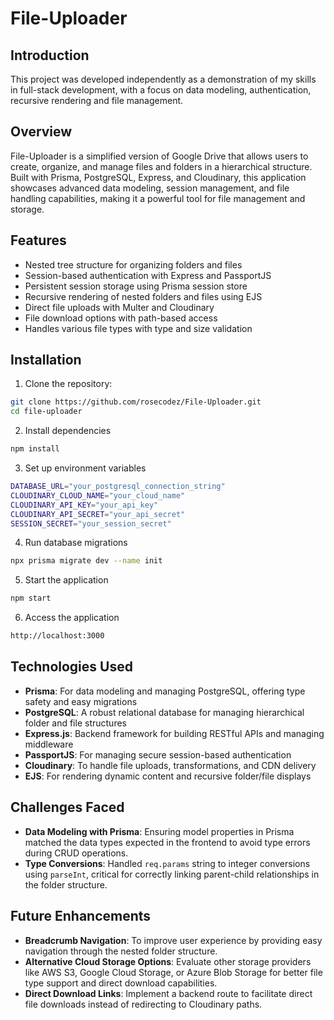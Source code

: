 # File-Uploader

## Introduction

This project was developed independently as a demonstration of my skills in full-stack development, with a focus on data modeling, authentication, recursive rendering and file management.

## Overview

File-Uploader is a simplified version of Google Drive that allows users to create, organize, and manage files and folders in a hierarchical structure. Built with Prisma, PostgreSQL, Express, and Cloudinary, this application showcases advanced data modeling, session management, and file handling capabilities, making it a powerful tool for file management and storage.

## Features

- Nested tree structure for organizing folders and files
- Session-based authentication with Express and PassportJS
- Persistent session storage using Prisma session store
- Recursive rendering of nested folders and files using EJS
- Direct file uploads with Multer and Cloudinary
- File download options with path-based access
- Handles various file types with type and size validation

## Installation

1. Clone the repository:

```bash
git clone https://github.com/rosecodez/File-Uploader.git
cd file-uploader
```

2. Install dependencies

```bash
npm install
```

3. Set up environment variables

```bash
DATABASE_URL="your_postgresql_connection_string"
CLOUDINARY_CLOUD_NAME="your_cloud_name"
CLOUDINARY_API_KEY="your_api_key"
CLOUDINARY_API_SECRET="your_api_secret"
SESSION_SECRET="your_session_secret"
```

4. Run database migrations

```bash
npx prisma migrate dev --name init
```

5. Start the application

```bash
npm start
```

6. Access the application

```bash
http://localhost:3000
```

## Technologies Used

- **Prisma**: For data modeling and managing PostgreSQL, offering type safety and easy migrations
- **PostgreSQL**: A robust relational database for managing hierarchical folder and file structures
- **Express.js**: Backend framework for building RESTful APIs and managing middleware
- **PassportJS**: For managing secure session-based authentication
- **Cloudinary**: To handle file uploads, transformations, and CDN delivery
- **EJS**: For rendering dynamic content and recursive folder/file displays

## Challenges Faced

- **Data Modeling with Prisma**: Ensuring model properties in Prisma matched the data types expected in the frontend to avoid type errors during CRUD operations.
- **Type Conversions**: Handled `req.params` string to integer conversions using `parseInt`, critical for correctly linking parent-child relationships in the folder structure.

## Future Enhancements

- **Breadcrumb Navigation**: To improve user experience by providing easy navigation through the nested folder structure.
- **Alternative Cloud Storage Options**: Evaluate other storage providers like AWS S3, Google Cloud Storage, or Azure Blob Storage for better file type support and direct download capabilities.
- **Direct Download Links**: Implement a backend route to facilitate direct file downloads instead of redirecting to Cloudinary paths.
